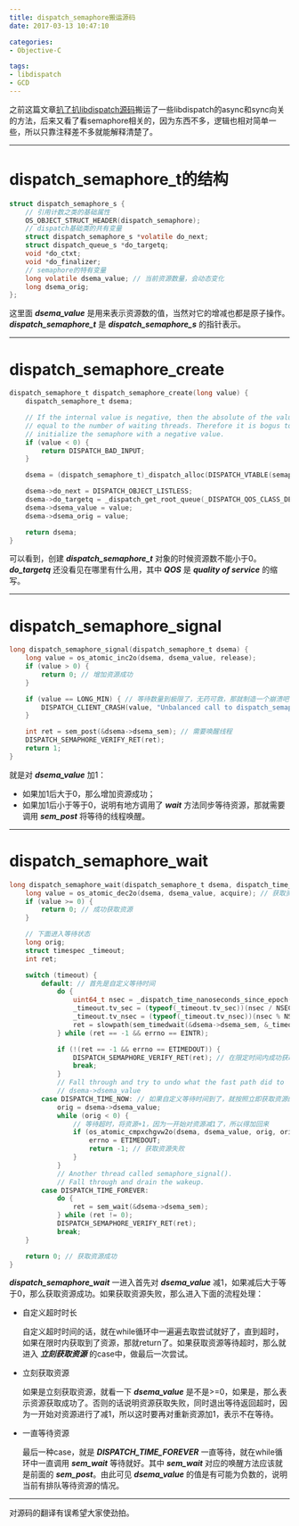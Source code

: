 ```yaml
---
title: dispatch_semaphore搬运源码
date: 2017-03-13 10:47:10

categories:
- Objective-C

tags:
- libdispatch
- GCD
---
```


之前这篇文章[扒了扒libdispatch源码](http://joeleee.github.io/2017/02/21/%E6%89%92%E4%BA%86%E6%89%92libdispatch%E6%BA%90%E7%A0%81/)搬运了一些libdispatch的async和sync向关的方法，后来又看了看semaphore相关的，因为东西不多，逻辑也相对简单一些，所以只靠注释差不多就能解释清楚了。
***

# dispatch\_semaphore\_t的结构 #
``` c
struct dispatch_semaphore_s {
    // 引用计数之类的基础属性
    OS_OBJECT_STRUCT_HEADER(dispatch_semaphore);
    // dispatch基础类的共有变量
    struct dispatch_semaphore_s *volatile do_next;
    struct dispatch_queue_s *do_targetq;
    void *do_ctxt;
    void *do_finalizer;
    // semaphore的特有变量
    long volatile dsema_value; // 当前资源数量，会动态变化
    long dsema_orig;
};
```
这里面 ***dsema_value*** 是用来表示资源数的值，当然对它的增减也都是原子操作。***dispatch\_semaphore\_t*** 是 ***dispatch\_semaphore\_s*** 的指针表示。

---

# dispatch\_semaphore\_create #
``` c
dispatch_semaphore_t dispatch_semaphore_create(long value) {
    dispatch_semaphore_t dsema;

    // If the internal value is negative, then the absolute of the value is
    // equal to the number of waiting threads. Therefore it is bogus to
    // initialize the semaphore with a negative value.
    if (value < 0) {
        return DISPATCH_BAD_INPUT;
    }

    dsema = (dispatch_semaphore_t)_dispatch_alloc(DISPATCH_VTABLE(semaphore), sizeof(struct dispatch_semaphore_s));

    dsema->do_next = DISPATCH_OBJECT_LISTLESS;
    dsema->do_targetq = _dispatch_get_root_queue(_DISPATCH_QOS_CLASS_DEFAULT, false);
    dsema->dsema_value = value;
    dsema->dsema_orig = value;

    return dsema;
}
```
可以看到，创建 ***dispatch\_semaphore\_t*** 对象的时候资源数不能小于0。
***do_targetq*** 还没看见在哪里有什么用，其中 ***QOS*** 是 ***quality of service*** 的缩写。

---

# dispatch\_semaphore\_signal #
``` c
long dispatch_semaphore_signal(dispatch_semaphore_t dsema) {
    long value = os_atomic_inc2o(dsema, dsema_value, release);
    if (value > 0) {
        return 0; // 增加资源成功
    }

    if (value == LONG_MIN) { // 等待数量到极限了，无药可救，那就制造一个崩溃吧...
        DISPATCH_CLIENT_CRASH(value, "Unbalanced call to dispatch_semaphore_signal()");
    }

    int ret = sem_post(&dsema->dsema_sem); // 需要唤醒线程
    DISPATCH_SEMAPHORE_VERIFY_RET(ret);
    return 1;
}
```
就是对 ***dsema_value*** 加1：

 * 如果加1后大于0，那么增加资源成功；
 * 如果加1后小于等于0，说明有地方调用了 ***wait*** 方法同步等待资源，那就需要调用 ***sem_post*** 将等待的线程唤醒。

---

# dispatch\_semaphore\_wait #
``` c
long dispatch_semaphore_wait(dispatch_semaphore_t dsema, dispatch_time_t timeout) {
    long value = os_atomic_dec2o(dsema, dsema_value, acquire); // 获取资源，对资源减1
    if (value >= 0) {
        return 0; // 成功获取资源
    }

    // 下面进入等待状态
    long orig;
    struct timespec _timeout;
    int ret;

    switch (timeout) {
        default: // 首先是自定义等待时间
            do {
                uint64_t nsec = _dispatch_time_nanoseconds_since_epoch(timeout);
                _timeout.tv_sec = (typeof(_timeout.tv_sec))(nsec / NSEC_PER_SEC);
                _timeout.tv_nsec = (typeof(_timeout.tv_nsec))(nsec % NSEC_PER_SEC);
                ret = slowpath(sem_timedwait(&dsema->dsema_sem, &_timeout)); // 尝试获取资源，带有时间有效的参数
            } while (ret == -1 && errno == EINTR);

            if (!(ret == -1 && errno == ETIMEDOUT)) {
                DISPATCH_SEMAPHORE_VERIFY_RET(ret); // 在限定时间内成功获取资源
                break;
            }
            // Fall through and try to undo what the fast path did to
            // dsema->dsema_value
        case DISPATCH_TIME_NOW: // 如果自定义等待时间到了，就按照立即获取资源的方式处理
            orig = dsema->dsema_value;
            while (orig < 0) {
                // 等待超时，将资源+1，因为一开始对资源减1了，所以得加回来
                if (os_atomic_cmpxchgvw2o(dsema, dsema_value, orig, orig + 1, &orig, relaxed)) {
                    errno = ETIMEDOUT;
                    return -1; // 获取资源失败
                }
            }
            // Another thread called semaphore_signal().
            // Fall through and drain the wakeup.
        case DISPATCH_TIME_FOREVER:
            do {
                ret = sem_wait(&dsema->dsema_sem);
            } while (ret != 0);
            DISPATCH_SEMAPHORE_VERIFY_RET(ret);
            break;
    }

    return 0; // 获取资源成功
}
```
***dispatch\_semaphore\_wait*** 一进入首先对 ***dsema_value*** 减1，如果减后大于等于0，那么获取资源成功。如果获取资源失败，那么进入下面的流程处理：

* 自定义超时时长

	自定义超时时间的话，就在while循环中一遍遍去取尝试就好了，直到超时，如果在限时内获取到了资源，那就return了。如果获取资源等待超时，那么就进入 ***立刻获取资源*** 的case中，做最后一次尝试。

* 立刻获取资源

	如果是立刻获取资源，就看一下 ***dsema_value*** 是不是>=0，如果是，那么表示资源获取成功了。否则的话说明资源获取失败，同时退出等待返回超时，因为一开始对资源进行了减1，所以这时要再对重新资源加1，表示不在等待。

* 一直等待资源

	最后一种case，就是 ***DISPATCH\_TIME\_FOREVER*** 一直等待，就在while循环中一直调用 ***sem_wait*** 等待就好。其中 ***sem_wait*** 对应的唤醒方法应该就是前面的 ***sem_post***。由此可见 ***dsema_value*** 的值是有可能为负数的，说明当前有排队等待资源的情况。

---

对源码的翻译有误希望大家使劲拍。
